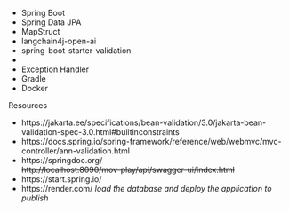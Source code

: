 * Spring Boot 
* Spring Data JPA
* MapStruct
* langchain4j-open-ai
* spring-boot-starter-validation
* 
* Exception Handler
* Gradle
* Docker

<p>Resources</p>
<ul>
  <li>https://jakarta.ee/specifications/bean-validation/3.0/jakarta-bean-validation-spec-3.0.html#builtinconstraints</li>
  <li>https://docs.spring.io/spring-framework/reference/web/webmvc/mvc-controller/ann-validation.html</li>
  <li>https://springdoc.org/</li><s>http://localhost:8090/mov-play/api/swagger-ui/index.html</s>
  <li>https://start.spring.io/</li>
  <li>https://render.com/ <em>load the database and deploy the application to publish</em></li>
</ul>
